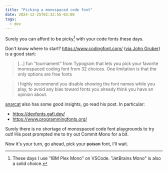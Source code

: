 ```yaml
---
title: "Picking a monospaced code font"
date: 2024-12-25T02:32:55-03:00
tags:
  - dev
---
```


Surely you can afford to be picky[^1] with your code fonts these days.

Don't know where to start? https://www.codingfont.com/ ([via John
Gruber](https://www.codingfont.com/)) is a good start:

> [...] fun “tournament” from Typogram that lets you pick your favorite
> monospaced coding font from 32 choices. One limitation is that the only
> options are free fonts

> I highly recommend you disable showing the font names while you play, to avoid
> any bias toward fonts you already think you have an opinion about.

[anarcat](https://anarc.at/blog/2024-05-29-playing-with-fonts-again/) also has
some good insights, go read his post. In particular:

- https://devfonts.gafi.dev/
- https://www.programmingfonts.org/

Surely there is no shortage of monospaced code font playgrounds to try out! His
post prompted me to try out Commit Mono for a bit.

Now it's your turn, go ahead, pick your ~~poison~~ font, I'll wait.


[^1]: These days I use "IBM Plex Mono" on VSCode. "JetBrains Mono" is also a
    solid choice.
